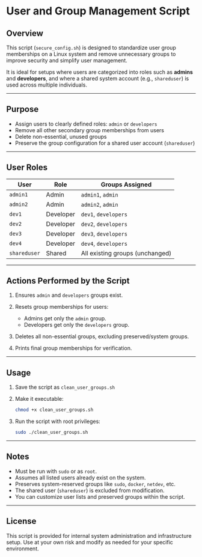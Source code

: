 # User and Group Management Script

## Overview

This script (`secure_config.sh`) is designed to standardize user group memberships on a Linux system and remove unnecessary groups to improve security and simplify user management.

It is ideal for setups where users are categorized into roles such as **admins** and **developers**, and where a shared system account (e.g., `shareduser`) is used across multiple individuals.

---

## Purpose

* Assign users to clearly defined roles: `admin` or `developers`
* Remove all other secondary group memberships from users
* Delete non-essential, unused groups
* Preserve the group configuration for a shared user account (`shareduser`)

---

## User Roles

| User         | Role      | Groups Assigned                 |
| ------------ | --------- | ------------------------------- |
| `admin1`     | Admin     | `admin1`, `admin`               |
| `admin2`     | Admin     | `admin2`, `admin`               |
| `dev1`       | Developer | `dev1`, `developers`            |
| `dev2`       | Developer | `dev2`, `developers`            |
| `dev3`       | Developer | `dev3`, `developers`            |
| `dev4`       | Developer | `dev4`, `developers`            |
| `shareduser` | Shared    | All existing groups (unchanged) |

---

## Actions Performed by the Script

1. Ensures `admin` and `developers` groups exist.
2. Resets group memberships for users:

    * Admins get only the `admin` group.
    * Developers get only the `developers` group.
3. Deletes all non-essential groups, excluding preserved/system groups.
4. Prints final group memberships for verification.

---

## Usage

1. Save the script as `clean_user_groups.sh`
2. Make it executable:

   ```bash
   chmod +x clean_user_groups.sh
   ```
3. Run the script with root privileges:

   ```bash
   sudo ./clean_user_groups.sh
   ```

---

## Notes

* Must be run with `sudo` or as `root`.
* Assumes all listed users already exist on the system.
* Preserves system-reserved groups like `sudo`, `docker`, `netdev`, etc.
* The shared user (`shareduser`) is excluded from modification.
* You can customize user lists and preserved groups within the script.

---

## License

This script is provided for internal system administration and infrastructure setup. Use at your own risk and modify as needed for your specific environment.
